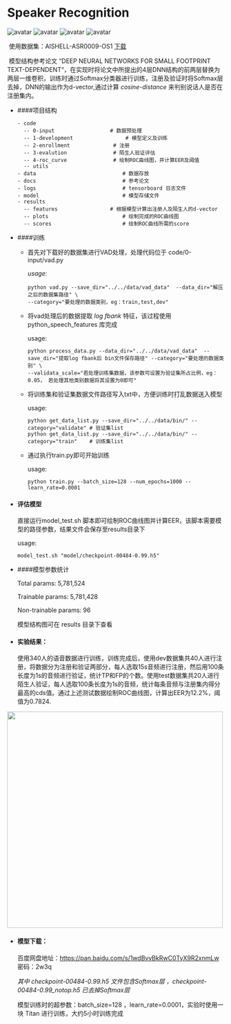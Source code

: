 # Speaker Recognition

![avatar](https://img.shields.io/badge/contributions-welcome-brightgreen.svg?style=flat)
![avatar](https://badges.frapsoft.com/os/v2/open-source.png?v=103)
![avatar](https://img.shields.io/badge/Made%20with-Python-1f425f.svg)
![avatar](https://img.shields.io/badge/license-Apache_2-blue.svg)

​	使用数据集：AISHELL-ASR0009-OS1  [下载](https://pan.baidu.com/s/1dFKRLwl#list/path=%2F)

​	模型结构参考论文 “DEEP NEURAL NETWORKS FOR SMALL FOOTPRINT TEXT-DEPENDENT“，在实现时将论文中所提出的4层DNN结构的前两层替换为两层一维卷积，训练时通过Softmax分类器进行训练，注册及验证时将Softmax层去掉，DNN的输出作为d-vector,通过计算 *cosine-distance*  来判别说话人是否在注册集内。

* ####项目结构

  ```
  - code
    -- 0-input				    # 数据预处理
    -- 1-development			     # 模型定义及训练
    -- 2-enrollment			     # 注册
    -- 3-evalution			     # 陌生人验证评估
    -- 4-roc_curve			     # 绘制ROC曲线图，并计算EER及阈值
    -- utils				    
  - data					        # 数据存放
  - docs					        # 参考论文
  - logs					        # tensorboard 日志文件
  - model						    # 模型存储文件
  - results					
    -- features					# 根据模型计算出注册人及陌生人的d-vector
    -- plots					    # 绘制完成的ROC曲线图
    -- scores					    # 绘制ROC曲线所需的score
  ```

  

* ####训练

  * 首先对下载好的数据集进行VAD处理，处理代码位于 code/0-input/vad.py 

    *usage:*

    ```shell
    python vad.py --save_dir="../../data/vad_data"  --data_dir="解压之后的数据集路径" \
    --category="要处理的数据类别，eg：train,test,dev" 
    ```

  * 将vad处理后的数据提取 *log fbank* 特征，该过程使用 python_speech_features 库完成

    usage:

    ```shell
    python process_data.py --data_dir="../../data/vad_data"  --save_dir="提取log fbank后 bin文件保存路径" --category="要处理的数据类别" \ 
    --validata_scale="若处理训练集数据，该参数可设置为验证集所占比例，eg：0.05， 若处理其他类别数据将其设置为0即可"
    ```

  * 将训练集和验证集数据文件路径写入txt中，方便训练时打乱数据送入模型

    usage:

    ```shell
    python get_data_list.py --save_dir="../../data/bin/" --category="validate" # 验证集list
    python get_data_list.py --save_dir="../../data/bin/" --category="train"    # 训练集list
    ```

  * 通过执行train.py即可开始训练

    usage:

    ```shell
    python train.py --batch_size=128 --num_epochs=1000 --learn_rate=0.0001
    ```

* #### 评估模型

   直接运行model_test.sh 脚本即可绘制ROC曲线图并计算EER，该脚本需要模型的路径参数，结果文件会保存至results目录下

   usage:

   ```
   model_test.sh "model/checkpoint-00484-0.99.h5"
   ```

* ####模型参数统计

  Total params: 5,781,524

  Trainable params: 5,781,428

  Non-trainable params: 96

  模型结构图可在 results 目录下查看

* #### 实验结果：

   使用340人的语音数据进行训练，训练完成后，使用dev数据集共40人进行注册，将数据分为注册和验证两部分，每人选取15s音频进行注册，然后用100条长度为1s的音频进行验证，统计TP和FP的个数。使用test数据集共20人进行陌生人验证，每人选取100条长度为1s的音频，统计每条音频与注册集内得分最高的cds值。通过上述测试数据绘制ROC曲线图，计算出EER为12.2%，阈值为0.7824.

<img src="https://github.com/houzhengzhang/speaker_recognition/blob/master/results/plots/checkpoint-00484-0.99.jpg" width="500" hegiht="313" align=center />

- #### 模型下载：

  百度网盘地址：https://pan.baidu.com/s/1wdBvyBkRwC0TyX9R2xnmLw		密码：2w3q

  *其中 checkpoint-00484-0.99.h5 文件包含Softmax层 ，checkpoint-00484-0.99_notop.h5 已去掉Softmax层* 

  模型训练时的超参数：batch_size=128 ，learn_rate=0.0001，实验时使用一块 Titan 进行训练，大约5小时训练完成

